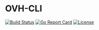 # OVH-CLI

[![Build Status](https://travis-ci.org/emmanuelCarre/ovh-cli.svg?branch=master)](https://travis-ci.org/emmanuelCarre/ovh-cli)
[![Go Report Card](https://goreportcard.com/badge/github.com/emmanuelCarre/ovh-cli)](https://goreportcard.com/report/github.com/emmanuelCarre/ovh-cli)
[![License](https://img.shields.io/badge/license-MIT-blue.svg)](https://github.com/containous/traefik/blob/master/LICENSE.md)
